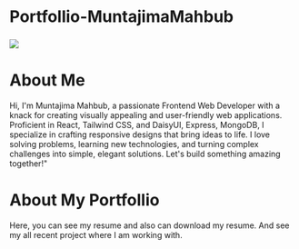 
# Portfollio-MuntajimaMahbub

###

<img align="center" src="https://i.ibb.co.com/VYTDKggd/Screenshot-2025-02-06-204808.png" />

###

# About Me
Hi, I'm Muntajima Mahbub, a passionate Frontend Web Developer with a knack for creating visually appealing and user-friendly web applications. Proficient in React, Tailwind CSS, and DaisyUI, Express, MongoDB, I specialize in crafting responsive designs that bring ideas to life. I love solving problems, learning new technologies, and turning complex challenges into simple, elegant solutions. Let's build something amazing together!"

###

# About My Portfollio
Here, you can see my resume and also can download my resume. And see my all recent project where I am working with.

